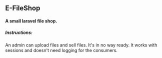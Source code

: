 ## E-FileShop

#### A small laravel file shop. 

##### Instructions:

An admin can upload files and sell files. It's in no way ready. It works with 
sessions and doesn't need logging for the consumers. 